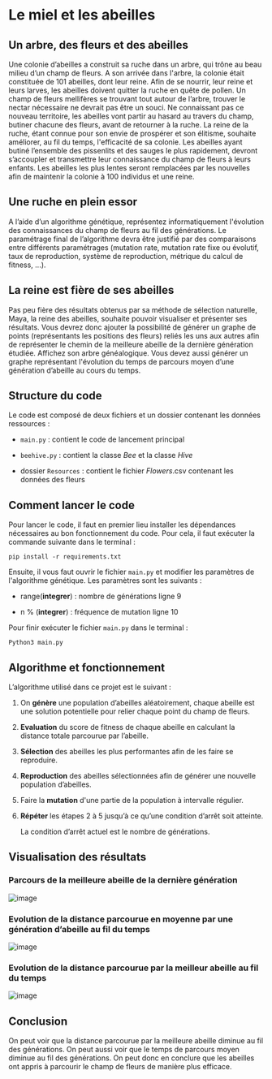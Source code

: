 # Le miel et les abeilles

## Un arbre, des fleurs et des abeilles

Une colonie d’abeilles a construit sa ruche dans un arbre, qui trône au beau milieu d’un champ de fleurs. A son arrivée dans l'arbre, la colonie était constituée de 101 abeilles, dont leur reine.
Afin de se nourrir, leur reine et leurs larves, les abeilles doivent quitter la ruche en quête de pollen. Un champ de fleurs mellifères se trouvant tout autour de l’arbre, trouver le nectar nécessaire ne devrait pas être un souci.
Ne connaissant pas ce nouveau territoire, les abeilles vont partir au hasard au travers du champ, butiner chacune des fleurs, avant de retourner à la ruche.
La reine de la ruche, étant connue pour son envie de prospérer et son élitisme, souhaite améliorer, au fil du temps, l'efficacité de sa colonie.
Les abeilles ayant butiné l’ensemble des pissenlits et des sauges le plus rapidement, devront s’accoupler et transmettre leur connaissance du champ de fleurs à leurs enfants. 
Les abeilles les plus lentes seront remplacées par les nouvelles afin de maintenir la colonie à 100 individus et une reine.

## Une ruche en plein essor

A l’aide d’un algorithme génétique, représentez informatiquement l'évolution des connaissances du champ de fleurs au fil des générations.
Le paramétrage final de l’algorithme devra être justifié par des comparaisons entre différents paramétrages (mutation rate, mutation rate fixe ou évolutif, taux de reproduction, système de reproduction, métrique du calcul de fitness, ...).

## La reine est fière de ses abeilles

Pas peu fière des résultats obtenus par sa méthode de sélection naturelle, Maya, la reine des abeilles, souhaite pouvoir visualiser et présenter ses résultats.
Vous devrez donc ajouter la possibilité de générer un graphe de points (représentants les positions des fleurs) reliés les uns aux autres afin de représenter le chemin de la meilleure abeille de la dernière génération étudiée.
Affichez son arbre généalogique. Vous devez aussi générer un graphe représentant l'évolution du temps de parcours moyen d’une génération d’abeille au cours du temps.

## Structure du code

Le code est composé de deux fichiers et un dossier contenant les données ressources :

- `main.py` : contient le code de lancement principal

- `beehive.py` : contient la classe *Bee* et la classe *Hive*

- dossier `Resources` : contient le fichier *Flowers*.csv contenant les données des fleurs

## Comment lancer le code

Pour lancer le code, il faut en premier lieu installer les dépendances nécessaires au bon fonctionnement du code. Pour cela, il faut exécuter la commande suivante dans le terminal :

```
pip install -r requirements.txt
```

Ensuite, il vous faut ouvrir le fichier `main.py` et modifier les paramètres de l'algorithme génétique. Les paramètres sont les suivants :

- range(**integrer**) : nombre de générations ligne 9

- n % (**integrer**) : fréquence de mutation ligne 10

Pour finir exécuter le fichier `main.py` dans le terminal :

```
Python3 main.py
```

## Algorithme et fonctionnement

L’algorithme utilisé dans ce projet est le suivant :

1. On **génère** une population d’abeilles aléatoirement, chaque abeille est une solution potentielle pour relier chaque point du champ de fleurs.

2. **Evaluation** du score de fitness de chaque abeille en calculant la distance totale parcourue par l’abeille.

3. **Sélection** des abeilles les plus performantes afin de les faire se reproduire.

4. **Reproduction** des abeilles sélectionnées afin de générer une nouvelle population d’abeilles.

5. Faire la **mutation** d'une partie de la population à intervalle régulier.

6. **Répéter** les étapes 2 à 5 jusqu’à ce qu’une condition d’arrêt soit atteinte.

    La condition d’arrêt actuel est le nombre de générations.

## Visualisation des résultats

### Parcours de la meilleure abeille de la dernière génération

![image](https://github.com/matthieu-geley/miel-abeilles/assets/115145423/8fa772ca-03db-4047-b77c-098ad325261e)

### Evolution de la distance parcourue en moyenne par une génération d’abeille au fil du temps

![image](https://github.com/matthieu-geley/miel-abeilles/assets/115145423/120907a8-710e-4398-9bc6-ab62ddbf624c)

### Evolution de la distance parcourue par la meilleur abeille au fil du temps

![image](https://github.com/matthieu-geley/miel-abeilles/assets/115145423/07b4935f-6f11-4612-924a-1d6cd06fda34)

## Conclusion

On peut voir que la distance parcourue par la meilleure abeille diminue au fil des générations.
On peut aussi voir que le temps de parcours moyen diminue au fil des générations.
On peut donc en conclure que les abeilles ont appris à parcourir le champ de fleurs de manière plus efficace.
